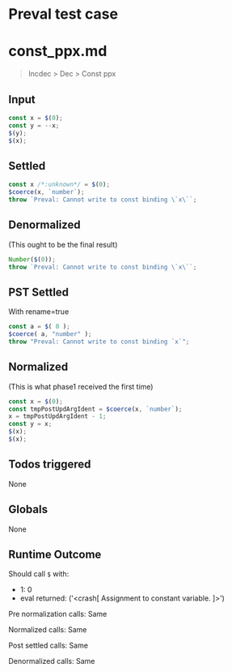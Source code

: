 # Preval test case

# const_ppx.md

> Incdec > Dec > Const ppx
>
>

## Input

`````js filename=intro
const x = $(0);
const y = --x;
$(y);
$(x);
`````


## Settled


`````js filename=intro
const x /*:unknown*/ = $(0);
$coerce(x, `number`);
throw `Preval: Cannot write to const binding \`x\``;
`````


## Denormalized
(This ought to be the final result)

`````js filename=intro
Number($(0));
throw `Preval: Cannot write to const binding \`x\``;
`````


## PST Settled
With rename=true

`````js filename=intro
const a = $( 0 );
$coerce( a, "number" );
throw "Preval: Cannot write to const binding `x`";
`````


## Normalized
(This is what phase1 received the first time)

`````js filename=intro
const x = $(0);
const tmpPostUpdArgIdent = $coerce(x, `number`);
x = tmpPostUpdArgIdent - 1;
const y = x;
$(x);
$(x);
`````


## Todos triggered


None


## Globals


None


## Runtime Outcome


Should call `$` with:
 - 1: 0
 - eval returned: ('<crash[ Assignment to constant variable. ]>')

Pre normalization calls: Same

Normalized calls: Same

Post settled calls: Same

Denormalized calls: Same
